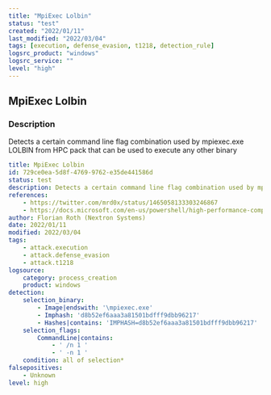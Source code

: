 ```yaml
---
title: "MpiExec Lolbin"
status: "test"
created: "2022/01/11"
last_modified: "2022/03/04"
tags: [execution, defense_evasion, t1218, detection_rule]
logsrc_product: "windows"
logsrc_service: ""
level: "high"
---
```


## MpiExec Lolbin

### Description

Detects a certain command line flag combination used by mpiexec.exe LOLBIN from HPC pack that can be used to execute any other binary

```yml
title: MpiExec Lolbin
id: 729ce0ea-5d8f-4769-9762-e35de441586d
status: test
description: Detects a certain command line flag combination used by mpiexec.exe LOLBIN from HPC pack that can be used to execute any other binary
references:
    - https://twitter.com/mrd0x/status/1465058133303246867
    - https://docs.microsoft.com/en-us/powershell/high-performance-computing/mpiexec?view=hpc19-ps
author: Florian Roth (Nextron Systems)
date: 2022/01/11
modified: 2022/03/04
tags:
    - attack.execution
    - attack.defense_evasion
    - attack.t1218
logsource:
    category: process_creation
    product: windows
detection:
    selection_binary:
        - Image|endswith: '\mpiexec.exe'
        - Imphash: 'd8b52ef6aaa3a81501bdfff9dbb96217'
        - Hashes|contains: 'IMPHASH=d8b52ef6aaa3a81501bdfff9dbb96217'
    selection_flags:
        CommandLine|contains:
            - ' /n 1 '
            - ' -n 1 '
    condition: all of selection*
falsepositives:
    - Unknown
level: high

```
